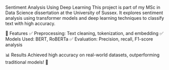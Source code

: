 Sentiment Analysis Using Deep Learning
This project is part of my MSc in Data Science dissertation at the University of Sussex. It explores sentiment analysis using transformer models and deep learning techniques to classify text with high accuracy.

📌 Features
✅ Preprocessing: Text cleaning, tokenization, and embedding
✅ Models Used: BERT, RoBERTa
✅ Evaluation: Precision, recall, F1-score analysis

📊 Results
Achieved high accuracy on real-world datasets, outperforming traditional models! 🎯
